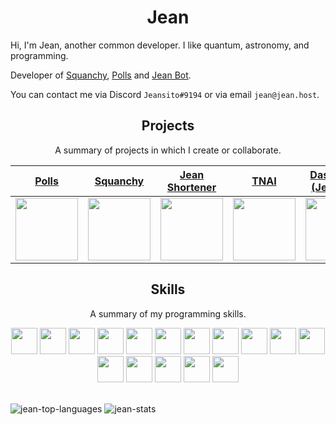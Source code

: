 <h1 align="center">Jean</h1>

Hi, I'm Jean, another common developer. I like quantum, astronomy, and programming.

Developer of [Squanchy](https://discord.bots.gg/bots/637108716151504926), [Polls](https://discord.bots.gg/bots/663104539163099137) and [Jean Bot](https://aqskqeak.glitch.me/).

You can contact me via Discord `Jeansito#9194` or via email `jean@jean.host`. 

<h2 align="center">Projects</h2>
<p align="center">A summary of projects in which I create or collaborate.</p>


| <a href="https://github.com/JeanVydes/polls-bot" target="_blank">**Polls**</a> | <a href="https://github.com/JeanVydes/squanchy" target="_blank">**Squanchy**</a> | <a href="https://github.com/JeanShortener" target="_blank">**Jean Shortener**</a> | <a href="https://github.com/Mairon31/tnai" target="_blank">**TNAI**</a> | <a href="https://github.com/JeanVydes/dashboard-discord-ejs" target="_blank">**Dashboard (Jean Bot)**</a> | <a href="https://github.com/JeanVydes/website-monitor" target="_blank">**Website Monitor**</a> |
|:---: | :---: | :---: | :---: | :---: | :---: |
| <img align='center' src='https://cdn.discordapp.com/avatars/663104539163099137/061adb79951c817d0e00a1e4e00933f8.png' height='100px'> |  <img align='center' src='https://cdn.discordapp.com/avatars/637108716151504926/0c3d6fd345525ea1cda6cc86298d7467.png?size=2048' height='100px'> | <img align='center' src='https://firebasestorage.googleapis.com/v0/b/jean-services.appspot.com/o/jeanshortener%2Flogo1x1.png?alt=media&token=b75f56fe-1b73-4cd8-b89f-9a470638a29f' height='100px'> | <img align='center' src='https://camo.githubusercontent.com/f26f35a93ed004727b308106dd21294e981c7e9a158ce73fb37f3daf808b37a1/68747470733a2f2f63646e2e646973636f72646170702e636f6d2f6174746163686d656e74732f3730323034373430323332383139353135322f3736313432363532323035373334333030362f32303230303933305f3231333735322e706e67' height='100px'> | <img align='center' src='https://avatars.githubusercontent.com/u/40420163?s=400&v=4' height='100px'> | <img align='center' src='https://avatars.githubusercontent.com/u/40420163?s=400&v=4' height='100px'> |

<h2 align="center">Skills</h2>
<p align="center">A summary of my programming skills.</p>

<p align="center">
  <img src='https://raw.githubusercontent.com/sammwyy/sammwyy/master/skills/css.png' height='42px'> 
  <img src='https://raw.githubusercontent.com/sammwyy/sammwyy/master/skills/html.png' height='42px'> 
  <img src='https://raw.githubusercontent.com/sammwyy/sammwyy/master/skills/javascript.jpg' height='42px'> 
  <img height="42px" src="https://encrypted-tbn0.gstatic.com/images?q=tbn:ANd9GcSFWV_HgLeNqL2chI-m3M5KbhzUHceEZe9obw&usqp=CAU"/> 
  <img height="42px" src="https://upload.wikimedia.org/wikipedia/commons/thumb/9/96/Sass_Logo_Color.svg/1200px-Sass_Logo_Color.svg.png"/> 
  <img src='https://raw.githubusercontent.com/sammwyy/sammwyy/master/skills/nodejs.png' height='42px'> 
  <img src='https://i.gyazo.com/b6804ebea5d4b2a6c420a17901671221.png' height='42px'> 
  <img src='https://raw.githubusercontent.com/sammwyy/sammwyy/master/skills/react.png' height='42px'> 
  <img height="42px" src="https://img.icons8.com/color/452/apollo.png" /> 
  <img height="42px" src="https://img.icons8.com/color/452/graphql.png" /> 
  <img src='https://www.vergic.com/wpsitefiles_de3fxs/wp-content/uploads/2017/04/logo.png' height='42px'> 
  <img src='https://raw.githubusercontent.com/sammwyy/sammwyy/master/skills/mongo.png' height='42px'> 
  <img height="42px" src="https://cdn4.iconfinder.com/data/icons/redis-2/1451/Untitled-2-512.png"/> 
  <img src="https://avatars.githubusercontent.com/u/743164?s=400&v=4" height='42px'> 
  <img src="https://miro.medium.com/max/3150/1*yh90bW8jL4f8pOTZTvbzqw.png" height="42px" /> 
  <img height="42px" src="https://webpack.js.org/icon-square-small.85ba630cf0c5f29ae3e3.svg"/> 
</p>

<br />

<img src="https://github-readme-stats.vercel.app/api/top-langs?username=JeanVydes&show_icons=true&theme=tokyonight&locale=en&layout=compact" alt="jean-top-languages" />
<img src="https://github-readme-stats.vercel.app/api?username=JeanVydes&show_icons=true&theme=tokyonight&locale=en" alt="jean-stats" />
